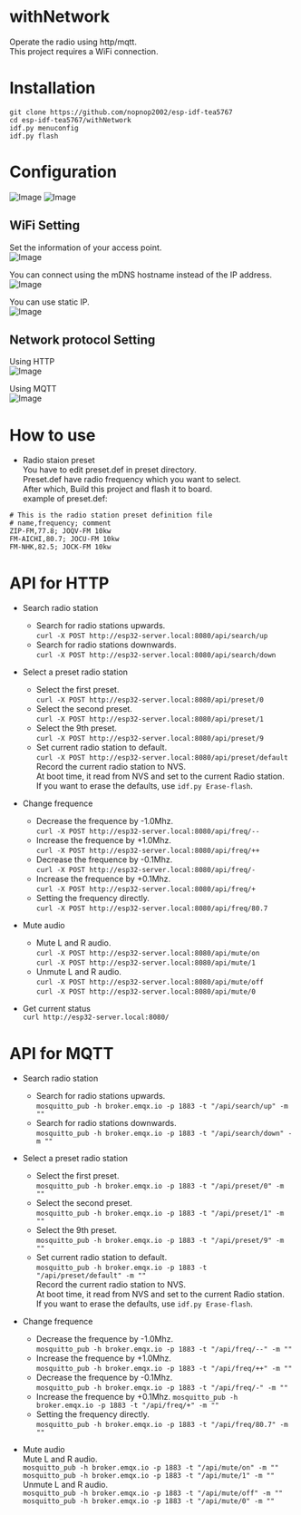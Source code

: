 # withNetwork
Operate the radio using http/mqtt.   
This project requires a WiFi connection.   

# Installation
```
git clone https://github.com/nopnop2002/esp-idf-tea5767
cd esp-idf-tea5767/withNetwork
idf.py menuconfig
idf.py flash
```

# Configuration
![Image](https://github.com/user-attachments/assets/f869af69-bb54-4935-887f-61abce648f98)
![Image](https://github.com/user-attachments/assets/430ce51d-2e02-4da1-9d6c-3f5e5c1c0f34)

## WiFi Setting   
Set the information of your access point.   
![Image](https://github.com/user-attachments/assets/76a6c710-1c6c-4417-850e-4c572c8b871f)

You can connect using the mDNS hostname instead of the IP address.   
![Image](https://github.com/user-attachments/assets/02e5c814-bcb3-41a4-b211-5caa014a5b28)

You can use static IP.   
![Image](https://github.com/user-attachments/assets/5395edfd-dcdf-418c-8fdb-54c4bdabddb0)

## Network protocol Setting
Using HTTP   
![Image](https://github.com/user-attachments/assets/b31eeab2-1581-4067-8e3f-84c2b56f711e)

Using MQTT   
![Image](https://github.com/user-attachments/assets/127f99f1-7940-485d-83e8-c673856201d9)

# How to use   
- Radio staion preset   
 You have to edit preset.def in preset directory.   
 Preset.def have radio frequency which you want to select.   
 After which, Build this project and flash it to board.   
 example of preset.def:   
```
# This is the radio station preset definition file
# name,frequency; comment
ZIP-FM,77.8; JOQV-FM 10kw
FM-AICHI,80.7; JOCU-FM 10kw
FM-NHK,82.5; JOCK-FM 10kw
```

# API for HTTP

- Search radio station   
	- Search for radio stations upwards.   
	```curl -X POST http://esp32-server.local:8080/api/search/up```   
	- Search for radio stations downwards.   
	```curl -X POST http://esp32-server.local:8080/api/search/down```   

- Select a preset radio station   
	- Select the first preset.   
	```curl -X POST http://esp32-server.local:8080/api/preset/0```   
	- Select the second preset.   
	```curl -X POST http://esp32-server.local:8080/api/preset/1```   
	- Select the 9th preset.   
	```curl -X POST http://esp32-server.local:8080/api/preset/9```   
	- Set current radio station to default.   
	```curl -X POST http://esp32-server.local:8080/api/preset/default```   
	Record the current radio station to NVS.   
	At boot time, it read from NVS and set to the current Radio station.   
	If you want to erase the defaults, use ```idf.py Erase-flash```.   

- Change frequence   
	- Decrease the frequence by -1.0Mhz.   
	```curl -X POST http://esp32-server.local:8080/api/freq/--```   
	- Increase the frequence by +1.0Mhz.   
	```curl -X POST http://esp32-server.local:8080/api/freq/++```   
	- Decrease the frequence by -0.1Mhz.   
	```curl -X POST http://esp32-server.local:8080/api/freq/-```   
	- Increase the frequence by +0.1Mhz.   
	```curl -X POST http://esp32-server.local:8080/api/freq/+```   
	- Setting the frequency directly.   
	```curl -X POST http://esp32-server.local:8080/api/freq/80.7```   

- Mute audio   
	- Mute L and R audio.   
	```curl -X POST http://esp32-server.local:8080/api/mute/on```   
	```curl -X POST http://esp32-server.local:8080/api/mute/1```   
	- Unmute L and R audio.   
	```curl -X POST http://esp32-server.local:8080/api/mute/off```   
	```curl -X POST http://esp32-server.local:8080/api/mute/0```   

- Get current status   
 ```curl http://esp32-server.local:8080/```


# API for MQTT

- Search radio station   
	- Search for radio stations upwards.   
	```mosquitto_pub -h broker.emqx.io -p 1883 -t "/api/search/up" -m ""```   
	- Search for radio stations downwards.   
	```mosquitto_pub -h broker.emqx.io -p 1883 -t "/api/search/down" -m ""```   

- Select a preset radio station   
	- Select the first preset.   
	```mosquitto_pub -h broker.emqx.io -p 1883 -t "/api/preset/0" -m ""```   
	- Select the second preset.   
	```mosquitto_pub -h broker.emqx.io -p 1883 -t "/api/preset/1" -m ""```   
	- Select the 9th preset.   
	```mosquitto_pub -h broker.emqx.io -p 1883 -t "/api/preset/9" -m ""```   
	- Set current radio station to default.   
	```mosquitto_pub -h broker.emqx.io -p 1883 -t "/api/preset/default" -m ""```   
	Record the current radio station to NVS.   
	At boot time, it read from NVS and set to the current Radio station.   
	If you want to erase the defaults, use ```idf.py Erase-flash```.   

- Change frequence   
	- Decrease the frequence by -1.0Mhz.   
	```mosquitto_pub -h broker.emqx.io -p 1883 -t "/api/freq/--" -m ""```   
	- Increase the frequence by +1.0Mhz.   
	```mosquitto_pub -h broker.emqx.io -p 1883 -t "/api/freq/++" -m ""```   
	- Decrease the frequence by -0.1Mhz.   
```mosquitto_pub -h broker.emqx.io -p 1883 -t "/api/freq/-" -m ""```   
	- Increase the frequence by +0.1Mhz.
	```mosquitto_pub -h broker.emqx.io -p 1883 -t "/api/freq/+" -m ""```   
	- Setting the frequency directly.   
	```mosquitto_pub -h broker.emqx.io -p 1883 -t "/api/freq/80.7" -m ""```   

- Mute audio   
 Mute L and R audio.   
 ```mosquitto_pub -h broker.emqx.io -p 1883 -t "/api/mute/on" -m ""```   
 ```mosquitto_pub -h broker.emqx.io -p 1883 -t "/api/mute/1" -m ""```   
 Unmute L and R audio.   
 ```mosquitto_pub -h broker.emqx.io -p 1883 -t "/api/mute/off" -m ""```   
 ```mosquitto_pub -h broker.emqx.io -p 1883 -t "/api/mute/0" -m ""```   
